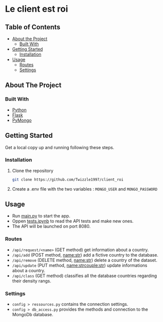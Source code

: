 # Le client est roi  

<!-- TABLE OF CONTENTS -->
## Table of Contents

* [About the Project](#about-the-project)
  * [Built With](#built-with)
* [Getting Started](#getting-started)
  * [Installation](#installation)
* [Usage](#usage)
  * [Routes](#routes)
  * [Settings](#settings)

<!-- ABOUT THE PROJECT -->
## About The Project

### Built With

* [Python](https://www.python.org/)
* [Flask](https://flask.palletsprojects.com)
* [PyMongo](https://pymongo.readthedocs.io)

<!-- GETTING STARTED -->
## Getting Started

Get a local copy up and running following these steps.

### Installation

1. Clone the repository

    ```sh
    git clone https://github.com/Twizzle1997/client_roi
    ```
    
2. Create a .env file with the two variables : ```MONGO_USER``` and ```MONGO_PASSWORD```  


<!-- USAGE EXAMPLES -->
## Usage

* Run [main.py](https://github.com/Twizzle1997/client_roi/main.py) to start the app.  
* Oppen [tests.ipynb](https://github.com/Twizzle1997/client_roi/tests.ipynb) to read the API tests and make new ones.  
* The API will be launched on port 8080.

### Routes
* ```/api/request/<name>``` (GET method) get information about a country.  
* ```/api/add``` (POST method, <name:str>) add a fictive country to the database.    
* ```/api/remove``` (DELETE method, <name:str>) delete a country of the dataset.  
* ```/api/update``` (PUT method, <name:str><couple:str>) update informations about a country.  
* ```/api/class``` (GET method) classifies all the database countries regarding their density rangs. 

### Settings
* ```config > ressources.py``` contains the connection settings.   
* ```config > db_access.py``` provides the methods and connection to the MongoDb database.

